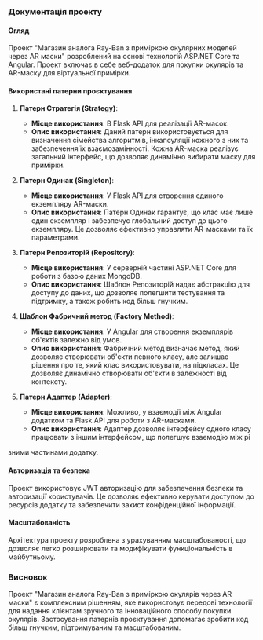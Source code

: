 ### Документація проекту

#### Огляд
Проект "Магазин аналога Ray-Ban з приміркою окулярних моделей через AR маски" розроблений на основі технологій ASP.NET Core та Angular. Проект включає в себе веб-додаток для покупки окулярів та AR-маску для віртуальної примірки.

#### Використані патерни проєктування

1. **Патерн Стратегія (Strategy)**:
   - **Місце використання**: В Flask API для реалізації AR-масок.
   - **Опис використання**: Даний патерн використовується для визначення сімейства алгоритмів, інкапсуляції кожного з них та забезпечення їх взаємозамінності. Кожна AR-маска реалізує загальний інтерфейс, що дозволяє динамічно вибирати маску для примірки.

2. **Патерн Одинак (Singleton)**:
   - **Місце використання**: У Flask API для створення єдиного екземпляру AR-маски.
   - **Опис використання**: Патерн Одинак гарантує, що клас має лише один екземпляр і забезпечує глобальний доступ до цього екземпляру. Це дозволяє ефективно управляти AR-масками та їх параметрами.

3. **Патерн Репозиторій (Repository)**:
   - **Місце використання**: У серверній частині ASP.NET Core для роботи з базою даних MongoDB.
   - **Опис використання**: Шаблон Репозиторій надає абстракцію для доступу до даних, що дозволяє полегшити тестування та підтримку, а також робить код більш гнучким.

4. **Шаблон Фабричний метод (Factory Method)**:
   - **Місце використання**: У Angular для створення екземплярів об'єктів залежно від умов.
   - **Опис використання**: Фабричний метод визначає метод, який дозволяє створювати об'єкти певного класу, але залишає рішення про те, який клас використовувати, на підкласах. Це дозволяє динамічно створювати об'єкти в залежності від контексту.

5. **Патерн Адаптер (Adapter)**:
   - **Місце використання**: Можливо, у взаємодії між Angular додатком та Flask API для роботи з AR-масками.
   - **Опис використання**: Адаптер дозволяє інтерфейсу одного класу працювати з іншим інтерфейсом, що полегшує взаємодію між рі

зними частинами додатку.

#### Авторизація та безпека
Проект використовує JWT авторизацію для забезпечення безпеки та авторизації користувачів. Це дозволяє ефективно керувати доступом до ресурсів додатку та забезпечити захист конфіденційної інформації.

#### Масштабованість
Архітектура проекту розроблена з урахуванням масштабованості, що дозволяє легко розширювати та модифікувати функціональність в майбутньому.

### Висновок
Проект "Магазин аналога Ray-Ban з приміркою окулярів через AR маски" є комплексним рішенням, яке використовує передові технології для надання клієнтам зручного та інноваційного способу покупки окулярів. Застосування патернів проєктування допомагає зробити код більш гнучким, підтримуваним та масштабованим.
